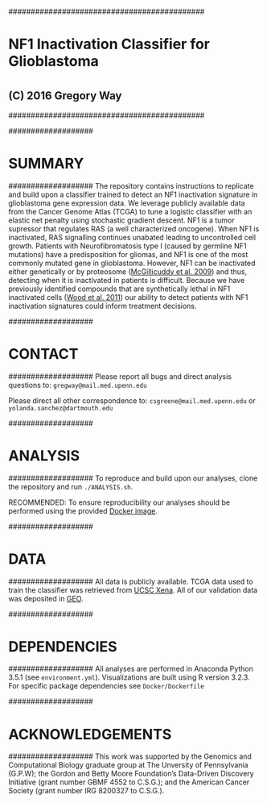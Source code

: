 ############################################
# NF1 Inactivation Classifier for Glioblastoma
#
## (C) 2016 Gregory Way
############################################

###################
# SUMMARY
###################
The repository contains instructions to replicate and build upon a classifier trained to detect an NF1 inactivation signature in glioblastoma gene expression data. We leverage publicly available data from the Cancer Genome Atlas (TCGA) to tune a logistic classifier with an elastic net penalty using stochastic gradient descent. NF1 is a tumor supressor that regulates RAS (a well characterized oncogene). When NF1 is inactivated, RAS signalling continues unabated leading to uncontrolled cell growth. Patients with Neurofibromatosis type I (caused by germline NF1 mutations) have a predisposition for gliomas, and NF1 is one of the most commonly mutated gene in glioblastoma. However, NF1 can be inactivated either genetically or by proteosome ([McGillicuddy et al. 2009](http://www.ncbi.nlm.nih.gov/pubmed/19573811)) and thus, detecting when it is inactivated in patients is difficult. Because we have previously identified compounds that are synthetically lethal in NF1 inactivated cells ([Wood et al. 2011](http://www.ncbi.nlm.nih.gov/pubmed/21697395)) our ability to detect patients with NF1 inactivation signatures could inform treatment decisions.

###################
# CONTACT
###################
Please report all bugs and direct analysis questions to: `gregway@mail.med.upenn.edu`

Please direct all other correspondence to: `csgreene@mail.med.upenn.edu` or `yolanda.sanchez@dartmouth.edu`

###################
# ANALYSIS
###################
To reproduce and build upon our analyses, clone the repository and run `./ANALYSIS.sh`.

RECOMMENDED:
To ensure reproducibility our analyses should be performed using the provided [Docker image](https://hub.docker.com/r/gregway/nf1_inactivation).

###################
# DATA
###################
All data is publicly available. TCGA data used to train the classifier was retrieved from [UCSC Xena](https://genome-cancer.soe.ucsc.edu/proj/site/xena/datapages/). All of our validation data was deposited in [GEO](http://www.ncbi.nlm.nih.gov/geo/).

###################
# DEPENDENCIES
###################
All analyses are performed in Anaconda Python 3.5.1 (see `environment.yml`). Visualizations are built using R version 3.2.3. For specific package dependencies see `Docker/Dockerfile`

###################
# ACKNOWLEDGEMENTS
###################
This work was supported by the Genomics and Computational Biology graduate group at The Unversity of Pennsylvania (G.P.W); the Gordon and Betty Moore Foundation’s Data-Driven Discovery Initiative (grant number GBMF 4552 to C.S.G.); and the American Cancer Society (grant number IRG 8200327 to C.S.G.).
